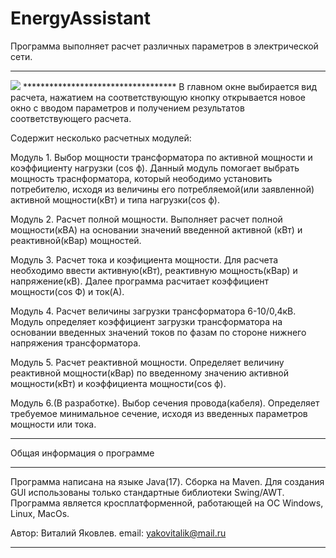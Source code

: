 # EnergyAssistant

Программа выполняет расчет различных параметров в электрической сети. 
***********************************
<img src=https://github.com/yakovitalik/EnergyAssistant/blob/main/demo1.gif>
***********************************
В главном окне выбирается вид расчета, нажатием на соответствующую кнопку 
открывается новое окно с вводом параметров и получением результатов соответствующего расчета. 

Содержит несколько расчетных модулей:

Модуль 1. Выбор мощности трансформатора по активной мощности и коэффициенту нагрузки (cos ф).
	Данный модуль помогает выбрать мощность траснформатора, который неободимо установить
	потребителю, исходя из величины его потребляемой(или заявленной) активной мощности(кВт) и 
	типа нагрузки(cos ф). 

Модуль 2. Расчет полной мощности. 
	Выполняет расчет полной мощности(кВА) на основании значений введенной активной (кВт) и 
	реактивной(кВар) мощностей.

Модуль 3. Расчет тока и коэфициента мощности. 
	Для расчета необходимо ввести активную(кВт), реактивную мощность(кВар) и напряжение(кВ). 
	Далее программа расчитает коэффициент мощности(cos Ф) и ток(А).

Модуль 4. Расчет величины загрузки трансформатора 6-10/0,4кВ. 
	Модуль определяет коэффициент загрузки трансформатора на основании введенных 
	значений токов по фазам по стороне нижнего напряжения трансформатора. 

Модуль 5. Расчет реактивной мощности. 
	Определяет величину реактивной мощности(кВар) по введенному значению активной мощности(кВт) 
	и коэффициента мощности(cos ф).


Модуль 6.(В разработке). Выбор сечения провода(кабеля).
	Определяет требуемое минимальное сечение, исходя из введенных параметров мощности или тока. 


********************************
Общая информация о программе
********************************
Программа написана на языке Java(17). Сборка на Maven. 
Для создания GUI использованы только стандартные библиотеки Swing/AWT.
Программа является кросплатформенной, работающей на ОС Windows, Linux, MacOs. 

Автор: Виталий Яковлев. 
email: yakovitalik@mail.ru
********************************
